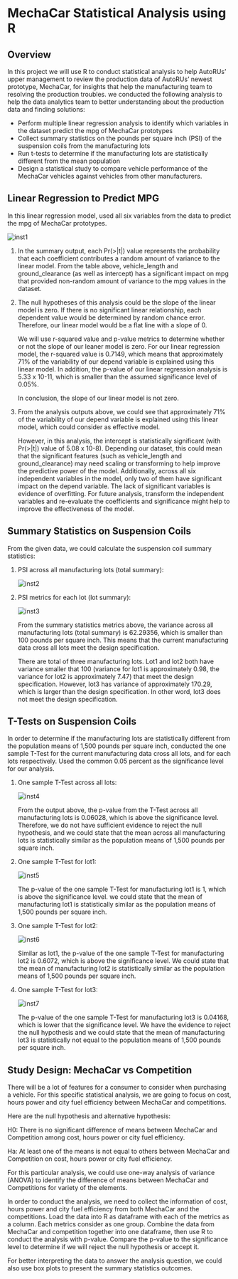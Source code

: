 # MechaCar Statistical Analysis using R

## Overview 

In this project we will use R to conduct statistical analysis to help AutoRUs’ upper management to review the production data of AutoRUs’ newest prototype, MechaCar, for insights that help the manufacturing team to resolving the production troubles. we conducted the following analysis to help the data analytics team to better understanding about the production data and finding solutions:
-	Perform multiple linear regression analysis to identify which variables in the dataset predict the mpg of MechaCar prototypes
-	Collect summary statistics on the pounds per square inch (PSI) of the suspension coils from the manufacturing lots
-	Run t-tests to determine if the manufacturing lots are statistically different from the mean population
-	Design a statistical study to compare vehicle performance of the MechaCar vehicles against vehicles from other manufacturers. 

## Linear Regression to Predict MPG

In this linear regression model, used all six variables from the data to predict the mpg of MechaCar prototypes. 

   ![inst1](https://user-images.githubusercontent.com/79289806/121786699-a68dba00-cb8f-11eb-882e-dfd6fc564b0f.png)

1.	In the summary output, each Pr(>|t|) value represents the probability that each coefficient contributes a random amount of variance to the linear model. From the table           above, vehicle_length and ground_clearance (as well as intercept) has a significant impact on mpg that provided non-random amount of variance to the mpg values in the           dataset. 

2.	The null hypotheses of this analysis could be the slope of the linear model is zero. If there is no significant linear relationship, each dependent value would be determined     by random chance error. Therefore, our linear model would be a flat line with a slope of 0.
 
    We will use r-squared value and p-value metrics to determine whether or not the slope of our leaner model is zero. For our linear regression model, the r-squared value is       0.7149, which means that approximately 71% of the variability of our depend variable is explained using this linear model. In addition, the p-value of our linear regression     analysis is 5.33 x 10-11, which is smaller than the assumed significance level of 0.05%. 

    In conclusion, the slope of our linear model is not zero.    
    
3.	From the analysis outputs above, we could see that approximately 71% of the variability of our depend variable is explained using this linear model, which could consider as     effective model. 

    However, in this analysis, the intercept is statistically significant (with Pr(>|t|) value of 5.08 x 10-8). Depending our dataset, this could mean that the significant           features (such as vehicle_length and ground_clearance) may need scaling or transforming to help improve the predictive power of the model. Additionally, across all six           independent variables in the model, only two of them have significant impact on the depend variable. The lack of significant variables is evidence of overfitting. For future     analysis, transform the independent variables and re-evaluate the coefficients and significance might help to improve the effectiveness of the model. 

## Summary Statistics on Suspension Coils

From the given data, we could calculate the suspension coil summary statistics:

1.	PSI across all manufacturing lots (total summary):

    ![inst2](https://user-images.githubusercontent.com/79289806/121786700-a7265080-cb8f-11eb-8cbf-9a73ed6630c7.png)
    
2.	PSI metrics for each lot (lot summary):

    ![inst3](https://user-images.githubusercontent.com/79289806/121786701-a7265080-cb8f-11eb-99b5-73e71c878305.png)

    From the summary statistics metrics above, the variance across all manufacturing lots (total summary) is 62.29356, which is smaller than 100 pounds per square inch. This         means that the current manufacturing data cross all lots meet the design specification.

    There are total of three manufacturing lots. Lot1 and lot2 both have variance smaller that 100 (variance for lot1 is approximately 0.98, the variance for lot2 is                 approximately 7.47) that meet the design specification. However, lot3 has variance of approximately 170.29, which is larger than the design specification. In other word,         lot3 does not meet the design specification. 

## T-Tests on Suspension Coils

In order to determine if the manufacturing lots are statistically different from the population means of 1,500 pounds per square inch, conducted the one sample T-Test for the current manufacturing data cross all lots, and for each lots respectively. Used the common 0.05 percent as the significance level for our analysis. 

1.	One sample T-Test across all lots:

    ![inst4](https://user-images.githubusercontent.com/79289806/121786702-a7265080-cb8f-11eb-94fd-d68baa396b0c.png)

    From the output above, the p-value from the T-Test across all manufacturing lots is 0.06028, which is above the significance level. Therefore, we do not have sufficient         evidence to reject the null hypothesis, and we could state that the mean across all manufacturing lots is statistically similar as the population means of 1,500 pounds per       square inch. 

2.	One sample T-Test for lot1:

    ![inst5](https://user-images.githubusercontent.com/79289806/121786703-a7265080-cb8f-11eb-9858-8d6991f65aef.png)

    The p-value of the one sample T-Test for manufacturing lot1 is 1, which is above the significance level. we could state that the mean of manufacturing lot1 is statistically     similar as the population means of 1,500 pounds per square inch. 
 
3.	One sample T-Test for lot2: 
 
    ![inst6](https://user-images.githubusercontent.com/79289806/121786704-a7265080-cb8f-11eb-886d-78bdb1ffcf8b.png)  

    Similar as lot1, the p-value of the one sample T-Test for manufacturing lot2 is 0.6072, which is above the significance level. We could state that the mean of manufacturing     lot2 is statistically similar as the population means of 1,500 pounds per square inch. 

4.	One sample T-Test for lot3:

    ![inst7](https://user-images.githubusercontent.com/79289806/121786697-a68dba00-cb8f-11eb-9a8f-7038843a33c7.png)    

    The p-value of the one sample T-Test for manufacturing lot3 is 0.04168, which is lower that the significance level. We have the evidence to reject the null hypothesis and we     could state that the mean of manufacturing lot3 is statistically not equal to the population means of 1,500 pounds per square inch.

## Study Design: MechaCar vs Competition

There will be a lot of features for a consumer to consider when purchasing a vehicle. For this specific statistical analysis, we are going to focus on cost, hours power and city fuel efficiency between MechaCar and competitions.  

Here are the null hypothesis and alternative hypothesis:

H0: There is no significant difference of means between MechaCar and Competition among cost, hours power or city fuel efficiency.

Ha: At least one of the means is not equal to others between MechaCar and Competition on cost, hours power or city fuel efficiency.

For this particular analysis, we could use one-way analysis of variance (ANOVA) to identify the difference of means between MechaCar and Competitions for variety of the elements. 

In order to conduct the analysis, we need to collect the information of cost, hours power and city fuel efficiency from both MechaCar and the competitions. Load the data into R as dataframe with each of the metrics as a column. Each metrics consider as one group. Combine the data from MechaCar and competition together into one dataframe, then use R to conduct the analysis with p-value. Compare the p-value to the significance level to determine if we will reject the null hypothesis or accept it. 

For better interpreting the data to answer the analysis question, we could also use box plots to present the summary statistics outcomes. 
